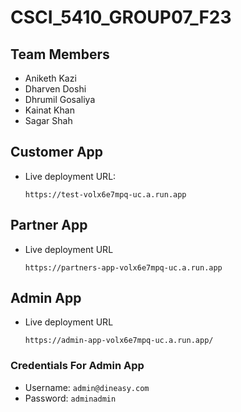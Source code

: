 # CSCI_5410_GROUP07_F23

## Team Members

- Aniketh Kazi
- Dharven Doshi
- Dhrumil Gosaliya
- Kainat Khan
- Sagar Shah

## Customer App

- Live deployment URL:

  `https://test-volx6e7mpq-uc.a.run.app`

## Partner App

- Live deployment URL

  `https://partners-app-volx6e7mpq-uc.a.run.app`

## Admin App

- Live deployment URL

  `https://admin-app-volx6e7mpq-uc.a.run.app/`

### Credentials For Admin App

- Username: `admin@dineasy.com`
- Password: `adminadmin`
